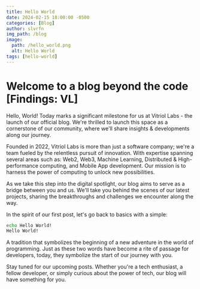 ```yaml
---
title: Hello World
date: 2024-02-15 18:00:00 -0500
categories: [Blog]
author: slvrfn
img_path: /blog
image:
  path: /hello_world.png
  alt: Hello World
tags: [hello-world]
---
```


# Welcome to a blog beyond the code \[Findings: VL]

Hello, World! Today marks a significant milestone for us at Vitriol Labs - the launch of our official blog. We're thrilled 
to launch this space as a cornerstone of our community, where we'll share insights & developments along our journey.

Founded in 2022, Vitriol Labs is more than just a software company; we're a team fueled by the relentless pursuit of innovation. 
With expertise spanning several areas such as: Web2, Web3, Machine Learning, Distributed & High-performance computing, and Mobile App 
development. Our mission is to harness the power of computing to unlock new possibilities.

As we take this step into the digital spotlight, our blog aims to serve as a bridge between you and us. We'll take you behind 
the scenes of our latest projects, sharing the breakthroughs and challenges we encounter along the way.

In the spirit of our first post, let's go back to basics with a simple:
```bash
echo Hello World!
Hello World!
```
A tradition that symbolizes the beginning of a new adventure in the world of programming. Just as these two words have become 
a rite of passage for developers, today, they symbolize the start of our journey with you.

Stay tuned for our upcoming posts. Whether you're a tech enthusiast, a fellow developer, or simply curious about the power 
of tech, our blog will have something for you.

